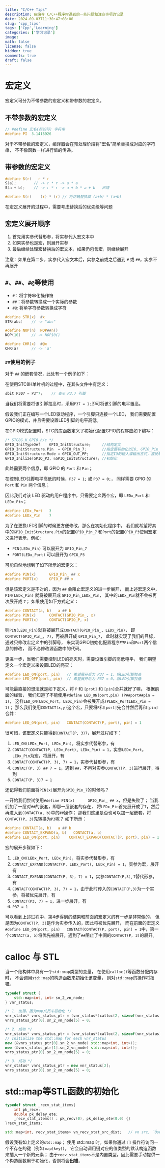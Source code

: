 ```yaml
---
title: "C/C++ Tips"
description: 在编写 C/C++程序时遇到的一些问题和注意事项的记录
date: 2024-09-03T11:30:47+08:00
slug: 'cpp_tips'
tags: ['Cpp','Learning']
categories: ['学习记录']
image:
math: false
license: false
hidden: true
comments: true
draft: false
---
```


# 宏定义

宏定义可分为不带参数的宏定义和带参数的宏定义。

## 不带参数的宏定义

```c
// #define 宏名(标识符) 字符串
#define PI  3.1415926
```

对于不带参数的宏定义，编译器会在预处理阶段将"宏名"简单替换成对应的字符串，
不不像函数一样进行值的传递。

## 带参数的宏定义

```c
#define S(r)   r * r
S(a);        // -> r * r -> a * a
S(a + b);    // -> r * r -> a + b * a + b   出错

#define S(r)    (r) * (r) // 将正确替换成 (a+b) * (a+b)
```

在宏定义展开的过程中，需要考虑替换后的优先级等问题

## 宏定义展开顺序

1. 首先用实参代替形参，将实参代入宏文本中
2. 如果实参也是宏，则展开实参
3. 最后继续处理宏替换后的宏文本，如果仍包含宏，则继续展开

注意：如果在第二步，实参代入宏文本后，实参之前或之后遇到 `#` 或 `##`，实参不再展开

## `#`、`##`、`#@`等使用

- `#`：将字符串化操作符
- `##`：将参数转换成一个实际的参数
- `#@`: 将单字符参数转换成字符

```c
#define STR(x)  #x
STR(abc)    // -> "abc"

#define NOP(n)  NOP##n()
NOP(10)     // -> NOP10()

#define CHR(x)  #@x
CHR(a)      // -> 'a'
```

### `##`使用的例子

对于 `##` 的嵌套情况，此处有一个例子如下：

在使用STC8H单片机的过程中，在其头文件中有定义：
```c
sbit P307 = P3^7;    // 表示 P3.7 引脚
```
当我们将需要将该引脚拉高时，采用`P37 = 1;`即可将该引脚的电平置高。

假设我们正在编写一个LED驱动程序，一个引脚只连接一个LED，
我们需要配置GPIO的模式，并且需要设置LED引脚的电平高低。

在GPIO模式配置时，STC的库函数定义了初始化配置GPIO的程序应如下编写：
```c
/* STC8G_H_GPIO.h/c */
GPIO_InitTypeDef    GPIO_InitStructure;     //结构定义
GPIO_InitStructure.Pin  = GPIO_Pin_7;       //指定要初始化的IO, GPIO_Pin_0 ~ GPIO_Pin_7
GPIO_InitStructure.Mode = GPIO_OUT_PP;      //指定IO的输入或输出方式，推挽输出
GPIO_Inilize(GPIO_P3, &GPIO_InitStructure); //初始化
```
此处需要两个信息，即 GPIO 的 `Port` 和 `Pin`；

在控制LED引脚电平高低的时候，`P37 = 1;` 或 `P37 = 0;`，
同样需要 GPIO 的 `Port` 和 `Pin` 两个信息；

因此我们对该 LED 驱动的用户程序中，只需要定义两个宏，即 `LEDx_Port` 和 `LEDx_Pin`；
```c
#define LEDx_Port   3
#define LEDx_Pin    7
```
为了在更换LED引脚的时候更方便修改，那么在初始化程序中，
我们就希望将其中的`GPIO_InitStructure.Pin`的配置`GPIO_Pin_7`
和`Port`的配置`GPIO_P3`使用宏定义进行表示，例如:
- `PIN(LEDx_Pin)` 可以展开为 `GPIO_Pin_7`
- `PORT(LEDx_Port)` 可以展开为 `GPIO_P3`

可能自然地想到了如下所示的宏定义：
```c
#define PIN(x)      GPIO_Pin_ ## x
#define PORT(x)     GPIO_P ## x
```
但是该宏定义是不对的，因为 `##` 会阻止宏定义的进一步展开，
而上述宏定义中，`PIN(LEDx_Pin)` 就将被展开成 `GPIO_Pin_LEDx_Pin`，
其中的`LEDx_Pin`就不会被再次展开成 `7`；
如果使用如下方式定义：
```c
#define CONTACT(a, b)   a ## b
#define PIN(x)      CONTACT(GPIO_Pin_, x)
#define PORT(x)     CONTACT(GPIO_P, x)
```
则`PIN(LEDx_Pin)`就将被展开成`CONTACT(GPIO_Pin_, LEDx_Pin)`，
即`CONTACT(GPIO_Pin_, 7)`，再被展开成 `GPIO_Pin_7`，
此时就实现了我们的目标，通过只修改宏定义中的引脚号，
来实现GPIO初始化配置程序中`Pin`和`Port`两个信息的修改，
而不必修改源函数中的代码。

更进一步，当我们需要控制LED的亮灭时，需要设置引脚的高低电平，
我们期望定义一个宏定义来设置LED的亮灭：
```c
#define LED_ON(port, pin)   // 希望展开后为 P37 = 1，将LED引脚拉高
#define LED_OFF(port, pin)  // 希望展开后为 P37 = 0，将LED引脚拉低
```

可能最直接的想法就是如下定义，将 `P` 和 `[prot]` 和 `[pin]`合并就好了嘛，
根据前面的经验，
我们知道了不能使用`#define LED_ON(port,pin) (P##port##pin = 1)`，
这样`LED_ON(LEDx_Port, LEDx_Pin)`会被展开成`(PLEDx_PortLEDx_Pin = 1)`；
那么我们使用`CONTACT(x,y)`这个宏，只要将`P`和`[port]`先合并然后再和`[pin]`合并：
```c
#define LED_ON(port, pin)   CONTACT(CONTACT(P, port), pin) = 1
```
很可惜，该宏定义只能得到`CONTACT(P, 3)7`，展开过程如下：
1. `LED_ON(LEDx_Port, LEDx_Pin)`，将实参代替形参，有
2. `CONTACT(CONTACT(P, LEDx_Port), LEDx_Pin) = 1`，实参`LEDx_Port`，`LEDx_Pin`为宏，将展开，有
3. `CONTACT(CONTACT(P, 3), 7) = 1`，实参代替形参，有
4. `CONTACT(P, 3) ## 7 = 1`，遇到 `##`，不再对实参`CONTACT(P, 3)`进行展开，得到
5. `CONTACT(P, 3)7 = 1`

还记得我们前面将`PIN(x)`展开为`GPIO_Pin_7`的时候吗？

一开始我们尝试使用`#define PIN(x)      GPIO_Pin_ ## x`，但是失败了；
当我们加了一层对`##`的嵌套，即那一层嵌套的存在，
将`LEDx_Pin`首先展开成了`7`，然后再进入到`CONTACT(a, b)`中的`##`操作；
那我们这里是否也可以加一层嵌套，将`CONTACT(P, 3)`先转换为`P3`呢？
如下所示：
```c
#define CONTACT(a, b)   a ## b
#define CONTACT_EXPAND(a, b)   CONTACT(a, b)
#define LED_ON(port, pin)    CONTACT_EXPAND(CONTACT(P, port), pin) = 1
```
宏的展开步骤如下：
1. `LED_ON(LEDx_Port, LEDx_Pin)`，将实参代替形参，有
2. `CONTACT_EXPAND(CONTACT(P, LEDx_Port), LEDx_Pin) = 1`，实参为宏，展开有
3. `CONTACT_EXPAND(CONTACT(P, 3), 7) = 1`，实参`CONTACT(P,3)`, `7`替代形参，有
4. `CONTACT(CONTACT(P, 3), 7) = 1`，由于此时传入的`CONTACT(P,3)`为一个实参，将被优先展开，有
5. `CONTACT(P3, 7) = 1`，进一步展开，有
6. `P37 = 1`

可以看到上述过程中，第4步得到的结果和前面的宏定义的有一步是非常像的，
但是因为`CONTACT(P, 3)`是作为实参传入的，因此将被优先展开，
而在前面的宏定义`#define LED_ON(port, pin)   CONTACT(CONTACT(P, port), pin) = 1`中，第一个`CONTACT(a, b)`将优先被展开，遇到了`##`阻止了中间的`CONTACT(P, 3)`的展开。

# calloc 与 STL

当一个结构体中具有一个`std::map`类型的变量，
在使用`calloc()`等函数分配内存时，
不会调用`std::map`的构造函数来初始化该变量，
则对`std::map`的操作将报错。

```cpp
typedef struct {
    std::map<int, int> sn_2_vn_node;
} vnr_status;

/* 1. 出错，因为map成员未初始化 */
vnr_status* vnrs_status_ptr = (vnr_status*)calloc(2, sizeof(vnr_status));
vnrs_status_ptr[0].sn_2_vn_node[5] = 0;

/* 2. 成功 */
vnr_status* vnrs_status_ptr = (vnr_status*)calloc(2, sizeof(vnr_status));
// Initialize the std::map for each vnr_status
new (&vnrs_status_ptr[0].sn_2_vn_node) std::map<int, int>();
new (&vnrs_status_ptr[1].sn_2_vn_node) std::map<int, int>();
vnrs_status_ptr[0].sn_2_vn_node[5] = 0;

/* 3. 成功 */
vnr_status* vnrs_status_ptr = new vnr_status[2];
vnrs_status_ptr[0].sn_2_vn_node[5] = 0;
```

# std::map等STL函数的初始化

```cpp
typedef struct _recv_stat_items{
	int pk_recv;
	double pk_delay_ete;
	_recv_stat_items() : pk_recv(0), pk_delay_ete(0.0) {}
}recv_stat_items;

std::map<int, recv_stat_items> vn_recv_stat_src_dist;	// vn src, ´Ósn_2_vn_nodeÕÒµ½Î¨Ò»vn src
```
假设我有如上定义的`std::map`；
使用 std::map 时，如果你通过 `[]` 操作符访问一个不存在的键（例如 `map[key]`），
它会自动调用键对应的值类型的默认构造函数来插入一个新的元素；
由于`recv_stat_items`不是内置类型，因此需要手动提供一个构造函数用于初始化，否则将会**出错**。